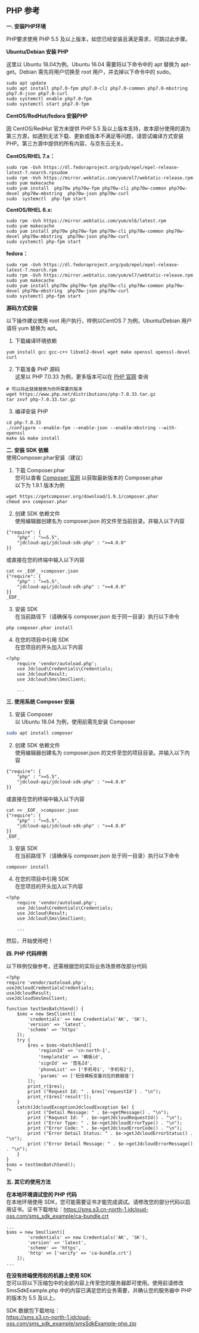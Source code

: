 ## PHP 参考 
**一. 安装PHP环境**  

PHP要求使用 PHP 5.5 及以上版本，如您已经安装且满足需求，可跳过此步骤。  

**Ubuntu/Debian 安装 PHP**  

这里以 Ubuntu 18.04为例。Ubuntu 16.04 需要将以下命令中的 apt 替换为 apt-get。Debian 需先将用户切换至 root 用户，并去掉以下命令中的 sudo。  

```
sudo apt update
sudo apt install php7.0-fpm php7.0-cli php7.0-common php7.0-mbstring php7.0-json php7.0-curl
sudo systemctl enable php7.0-fpm
sudo systemctl start php7.0-fpm
```

**CentOS/RedHut/fedora 安装PHP**  

因 CentOS/RedHut 官方未提供 PHP 5.5 及以上版本支持，故本部分使用的源为第三方源，如遇到无法下载、更新或版本不满足等问题，请尝试编译方式安装 PHP。第三方源中提供的所有内容，与京东云无关。  

**CentOS/RHEL 7.x：**  

```
sudo rpm -Uvh https://dl.fedoraproject.org/pub/epel/epel-release-latest-7.noarch.rpsudom
sudo rpm -Uvh https://mirror.webtatic.com/yum/el7/webtatic-release.rpm
sudo yum makecache
sudo yum install  php70w php70w-fpm php70w-cli php70w-common php70w-devel php70w-mbstring  php70w-json php70w-curl
sudo  systemctl  php-fpm start
```

**CentOS/RHEL 6.x:**  

```
sudo rpm -Uvh https://mirror.webtatic.com/yum/el6/latest.rpm
sudo yum makecache
sudo yum install php70w php70w-fpm php70w-cli php70w-common php70w-devel php70w-mbstring  php70w-json php70w-curl
sudo systemctl php-fpm start
```

**fedora：**  

```
sudo rpm -Uvh https://dl.fedoraproject.org/pub/epel/epel-release-latest-7.noarch.rpm
sudo rpm -Uvh https://mirror.webtatic.com/yum/el7/webtatic-release.rpm 
sudo yum makecache
sudo yum install php70w php70w-fpm php70w-cli php70w-common php70w-devel php70w-mbstring  php70w-json php70w-curl
sudo systemctl php-fpm start
```

**源码方式安装**  

以下操作建议使用 root 用户执行，样例以CentOS 7 为例，Ubuntu/Debian 用户请将 yum 替换为 apt。  
1. 下载编译环境依赖  
```
yum install gcc gcc-c++ libxml2-devel wget make openssl openssl-devel curl
```

2. 下载准备 PHP 源码  
这里以 PHP 7.0.33 为例，更多版本可以在 [PHP 官网](https://www.php.net/downloads.php) 查询  
```
# 可以将此链接替换为你所需要的版本
wget https://www.php.net/distributions/php-7.0.33.tar.gz
tar zxvf php-7.0.33.tar.gz
```

3. 编译安装 PHP  
```
cd php-7.0.33
./configure --enable-fpm --enable-json --enable-mbstring --with-openssl
make && make install
```



**二. 安装 SDK 依赖**  
使用Composer.phar安装（建议）  
1. 下载 Composer.phar  
您可以查看 [Composer 官网](https://getcomposer.org/download/) 以获取最新版本的 Composer.phar  
以下为 1.9.1 版本为例  

```
wget https://getcomposer.org/download/1.9.1/composer.phar
chmod a+x composer.phar
```
2. 创建 SDK 依赖文件  
使用编辑器创建名为 composer.json 的文件至当前目录。并输入以下内容  
```
{"require": {
	"php" : ">=5.5",
	"jdcloud-api/jdcloud-sdk-php" : ">=4.0.0"
}}
```  
或直接在您的终端中输入以下内容  
```
cat << _EOF_ >composer.json
{"require": {
	"php" : ">=5.5",
	"jdcloud-api/jdcloud-sdk-php" : ">=4.0.0"
}}
_EOF_
```
3. 安装 SDK  
在当前路径下（请确保与 composer.json 处于同一目录）执行以下命令  
```
php composer.phar install
```
4. 在您的项目中引用 SDK  
在您项目的开头加入以下内容  
```
<?php
	require 'vendor/autoload.php';
	use Jdcloud\Credentials\Credentials;
	use Jdcloud\Result;
	use Jdcloud\Sms\SmsClient;

	...
```

**三. 使用系统 Composer 安装**  
1. 安装 Composer  
以 Ubuntu 18.04 为例，使用前需先安装 Composer  
``` bash
sudo apt install composer
```

2. 创建 SDK 依赖文件  
使用编辑器创建名为 composer.json 的文件至您的项目目录。并输入以下内容  
```
{"require": {
	"php" : ">=5.5",
	"jdcloud-api/jdcloud-sdk-php" : ">=4.0.0"
}}
```  
或直接在您的终端中输入以下内容  
```  
cat << _EOF_ >composer.json
{"require": {
	"php" : ">=5.5",
	"jdcloud-api/jdcloud-sdk-php" : ">=4.0.0"
}}
_EOF_
```  
3. 安装 SDK  
在当前路径下（请确保与 composer.json 处于同一目录）执行以下命令  
```
composer install
```
4. 在您的项目中引用 SDK  
在您项目的开头加入以下内容  
```
<?php
	require 'vendor/autoload.php';
	use Jdcloud\Credentials\Credentials;
	use Jdcloud\Result;
	use Jdcloud\Sms\SmsClient;

	...
```
然后，开始使用吧！  

**四. PHP 代码样例**  

以下样例仅做参考，还需根据您的实际业务场景修改部分代码  

```
<?php
require 'vendor/autoload.php';
useJdcloudCredentialsCredentials;
useJdcloudResult;
useJdcloudSmsSmsClient;

function testSmsBatchSend() {
    $sms = new SmsClient([
        'credentials' => new Credentials('AK', 'SK'),
        'version' => 'latest',
        'scheme' => 'https'
    ]);
    try {
        $res = $sms->batchSend([
            'regionId' => 'cn-north-1',
            'templateId' => '模板id',
            'signId' => '签名Id',
            'phoneList' => ['手机号1', '手机号2'],
            'params' => ['短信模板变量对应的数据值']
        ]);
        print_r($res);
        print ("Request Id: " . $res['requestId'] . "\n");
        print_r($res['result']);
    }
    catch(JdcloudExceptionJdcloudException $e) {
        print ("Detail Message: " . $e->getMessage() . "\n");
        print ("Request Id: " . $e->getJdcloudRequestId() . "\n");
        print ("Error Type: " . $e->getJdcloudErrorType() . "\n");
        print ("Error Code: " . $e->getJdcloudErrorCode() . "\n");
        print ("Error Detail Status: " . $e->getJdcloudErrorStatus() . "\n");
        print ("Error Detail Message: " . $e->getJdcloudErrorMessage() . "\n");
    }
}
$sms = testSmsBatchSend();
?>
```

**五. 其它的使用方法**  

**在本地环境调试您的 PHP 代码**  
在本地环境使用 SDK，您可能需要证书才能完成调试。请修改您的部分代码以启用证书。证书下载地址：https://sms.s3.cn-north-1.jdcloud-oss.com/sms_sdk_example/ca-bundle.crt    

```
...
$sms = new SmsClient([
        'credentials' => new Credentials('AK', 'SK'),
        'version' => 'latest',
        'scheme' => 'https',
    	'http' => ['verify' => 'ca-bundle.crt']
    ]);
...
```

**在没有终端使用权的机器上使用 SDK**  
您可以将以下压缩包中的全部内容上传至您的服务器即可使用。使用前请修改 SmsSdkExample.php 中的内容已满足您的业务需要，并确认您的服务器中 PHP 的版本为 5.5 及以上。  

SDK 数据包下载地址：  
https://sms.s3.cn-north-1.jdcloud-oss.com/sms_sdk_example/smsSdkExample-php.zip  
